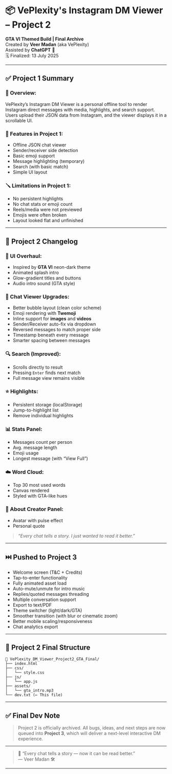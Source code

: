 
# 📦 VePlexity's Instagram DM Viewer – Project 2  
**GTA VI Themed Build | Final Archive**  
Created by **Veer Madan** (aka VePlexity)  
Assisted by **ChatGPT** 🤖  
🗓️ Finalized: 13 July 2025  

---

## ✅ Project 1 Summary

### 🧾 Overview:
VePlexity’s Instagram DM Viewer is a personal offline tool to render Instagram direct messages with media, highlights, and search support. Users upload their JSON data from Instagram, and the viewer displays it in a scrollable UI.

### 🧰 Features in Project 1:
- Offline JSON chat viewer
- Sender/receiver side detection
- Basic emoji support
- Message highlighting (temporary)
- Search (with basic match)
- Simple UI layout

### 🪛 Limitations in Project 1:
- No persistent highlights
- No chat stats or emoji count
- Reels/media were not previewed
- Emojis were often broken
- Layout looked flat and unfinished

---

## 🚀 Project 2 Changelog

### 🌈 UI Overhaul:
- Inspired by **GTA VI** neon-dark theme
- Animated splash intro
- Glow-gradient titles and buttons
- Audio intro sound (GTA style)

### 💬 Chat Viewer Upgrades:
- Better bubble layout (clean color scheme)
- Emoji rendering with **Twemoji**
- Inline support for **images** and **videos**
- Sender/Receiver auto-fix via dropdown
- Reversed messages to match proper side
- Timestamp beneath every message
- Smarter spacing between messages

### 🔍 Search (Improved):
- Scrolls directly to result
- Pressing `Enter` finds next match
- Full message view remains visible

### ⭐ Highlights:
- Persistent storage (localStorage)
- Jump-to-highlight list
- Remove individual highlights

### 📊 Stats Panel:
- Messages count per person
- Avg. message length
- Emoji usage
- Longest message (with “View Full”)

### ☁️ Word Cloud:
- Top 30 most used words
- Canvas rendered
- Styled with GTA-like hues

### 🧠 About Creator Panel:
- Avatar with pulse effect
- Personal quote
> _“Every chat tells a story. I just wanted to read it better.”_  

---

## ⏭️ Pushed to Project 3

- Welcome screen (T&C + Credits)
- Tap-to-enter functionality
- Fully animated asset load
- Auto-mute/unmute for intro music
- Replies/quoted messages threading
- Multiple conversation support
- Export to text/PDF
- Theme switcher (light/dark/GTA)
- Smoother transition (with blur or cinematic zoom)
- Better mobile scaling/responsiveness
- Chat analytics export

---

## 📁 Project 2 Final Structure

```
📁 VePlexity_DM_Viewer_Project2_GTA_Final/
├── index.html
├── css/
│   └── style.css
├── js/
│   └── app.js
├── assets/
│   └── gta_intro.mp3
└── dev.txt (← This file)
```

---

## ✅ Final Dev Note

> Project 2 is officially archived. All bugs, ideas, and next steps are now queued into **Project 3**, which will deliver a next-level interactive DM experience.

---

> 💬 “Every chat tells a story — now it can be read better.”  
> — Veer Madan 🛠️

---

